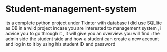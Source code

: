 # Student-management-system
its a complete python project under Tkinter  with database i did use SQLlite as DB
in a wild project incase you are interested to management system , i advice you to go through it , it will give you an overview. 
you will find : the admin side
the student side
and how a student can create a new account  and log in to it by using his student ID and password
